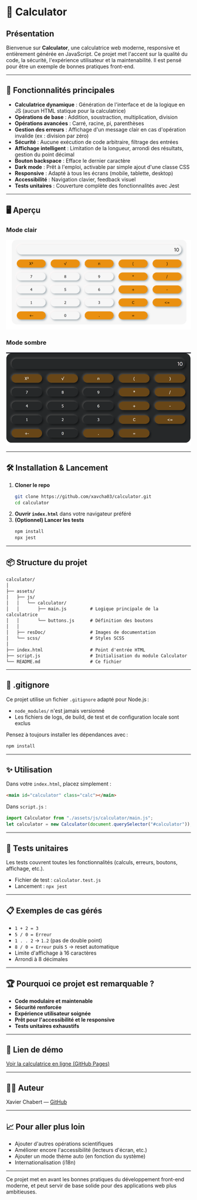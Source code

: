 # 🧮 Calculator

## Présentation

Bienvenue sur **Calculator**, une calculatrice web moderne, responsive et entièrement générée en JavaScript. Ce projet met l'accent sur la qualité du code, la sécurité, l'expérience utilisateur et la maintenabilité. Il est pensé pour être un exemple de bonnes pratiques front-end.

---

## 🚀 Fonctionnalités principales

- **Calculatrice dynamique** : Génération de l'interface et de la logique en JS (aucun HTML statique pour la calculatrice)
- **Opérations de base** : Addition, soustraction, multiplication, division
- **Opérations avancées** : Carré, racine, pi, parenthèses
- **Gestion des erreurs** : Affichage d'un message clair en cas d'opération invalide (ex : division par zéro)
- **Sécurité** : Aucune exécution de code arbitraire, filtrage des entrées
- **Affichage intelligent** : Limitation de la longueur, arrondi des résultats, gestion du point décimal
- **Bouton backspace** : Efface le dernier caractère
- **Dark mode** : Prêt à l'emploi, activable par simple ajout d'une classe CSS
- **Responsive** : Adapté à tous les écrans (mobile, tablette, desktop)
- **Accessibilité** : Navigation clavier, feedback visuel
- **Tests unitaires** : Couverture complète des fonctionnalités avec Jest

---

## 🖥️ Aperçu

### Mode clair
![Mode clair](./assets/resDoc/darkModeOFF.png)

### Mode sombre
![Mode sombre](./assets/resDoc/darkModeOn.png)

---

## 🛠️ Installation & Lancement

1. **Cloner le repo**
   ```bash
   git clone https://github.com/xavcha03/calculator.git
   cd calculator
   ```
2. **Ouvrir `index.html`** dans votre navigateur préféré
3. **(Optionnel) Lancer les tests**
   ```bash
   npm install
   npx jest
   ```

---

## 📦 Structure du projet

```
calculator/
│
├── assets/
│   ├── js/
│   │   └── calculator/
│   │       ├── main.js         # Logique principale de la calculatrice
│   │       └── buttons.js      # Définition des boutons
│   │
│   ├── resDoc/                 # Images de documentation
│   └── scss/                   # Styles SCSS
│
├── index.html                  # Point d'entrée HTML
├── script.js                   # Initialisation du module Calculator
└── README.md                   # Ce fichier
```

---

## 📄 .gitignore

Ce projet utilise un fichier `.gitignore` adapté pour Node.js :
- `node_modules/` n'est jamais versionné
- Les fichiers de logs, de build, de test et de configuration locale sont exclus

Pensez à toujours installer les dépendances avec :
```bash
npm install
```

---

## ✨ Utilisation

Dans votre `index.html`, placez simplement :

```html
<main id="calculator" class="calc"></main>
```

Dans `script.js` :

```js
import Calculator from "./assets/js/calculator/main.js";
let calculator = new Calculator(document.querySelector("#calculator"));
```

---

## 🧪 Tests unitaires

Les tests couvrent toutes les fonctionnalités (calculs, erreurs, boutons, affichage, etc.).

- Fichier de test : `calculator.test.js`
- Lancement : `npx jest`

---

## 📋 Exemples de cas gérés

- `1 + 2 = 3`
- `5 / 0 = Erreur`
- `1 . . 2` → `1.2` (pas de double point)
- `8 / 0 = Erreur` puis `5` → reset automatique
- Limite d'affichage à 16 caractères
- Arrondi à 8 décimales

---

## 🏆 Pourquoi ce projet est remarquable ?

- **Code modulaire et maintenable**
- **Sécurité renforcée**
- **Expérience utilisateur soignée**
- **Prêt pour l'accessibilité et le responsive**
- **Tests unitaires exhaustifs**

---

## 🔗 Lien de démo

[Voir la calculatrice en ligne (GitHub Pages)](https://xavcha03.github.io/calculator/)

---

## 🙋‍♂️ Auteur

Xavier Chabert — [GitHub](https://github.com/xavcha03)

---

## 📈 Pour aller plus loin

- Ajouter d'autres opérations scientifiques
- Améliorer encore l'accessibilité (lecteurs d'écran, etc.)
- Ajouter un mode thème auto (en fonction du système)
- Internationalisation (i18n)

---

Ce projet met en avant les bonnes pratiques du développement front-end moderne, et peut servir de base solide pour des applications web plus ambitieuses.
